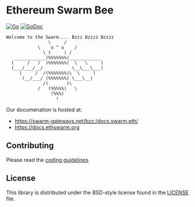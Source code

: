 # Ethereum Swarm Bee

[![Go](https://github.com/ethersphere/bee/workflows/Go/badge.svg)](https://github.com/ethersphere/bee/actions)
[![GoDoc](https://godoc.org/github.com/ethersphere/bee?status.svg)](https://godoc.org/github.com/ethersphere/bee)

```
Welcome to the Swarm.... Bzzz Bzzzz Bzzzz
                \     /                
            \    o ^ o    /            
              \ (     ) /              
   ____________(%%%%%%%)____________   
  (     /   /  )%%%%%%%(  \   \     )  
  (___/___/__/           \__\___\___)  
     (     /  /(%%%%%%%)\  \     )     
      (__/___/ (%%%%%%%) \___\__)      
              /(       )\              
            /   (%%%%%)   \            
                 (%%%)                 
                   !    
```


Our documenation is hosted at:
- https://swarm-gateways.net/bzz:/docs.swarm.eth/
- https://docs.ethswarm.org

## Contributing

Please read the [coding guidelines](CODING.md).

## License

This library is distributed under the BSD-style license found in the [LICENSE](LICENSE) file.
